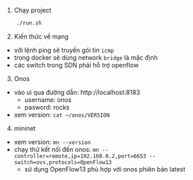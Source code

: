 1. Chạy project
```bash
    ./run.sh
```
2. Kiến thức về mạng
- với lệnh ping sẽ truyền gói tin `icmp`
- trong docker sẽ dùng network `bridge` là mặc định
- các switch trong SDN phải hỗ trợ openflow
3. Onos
- vào ui qua đường dẫn: http://localhost:8183
    - username: onos
    - pasword: rocks
- xem version: `cat ~/onos/VERSION`
4. mininet
- xem version: `mn --version`
- chạy thử kết nối đến onos: `mn --controller=remote,ip=192.168.0.2,port=6653 --switch=ovs,protocols=OpenFlow13`
    - sử dụng OpenFlow13 phù hợp với onos phiên bản latest